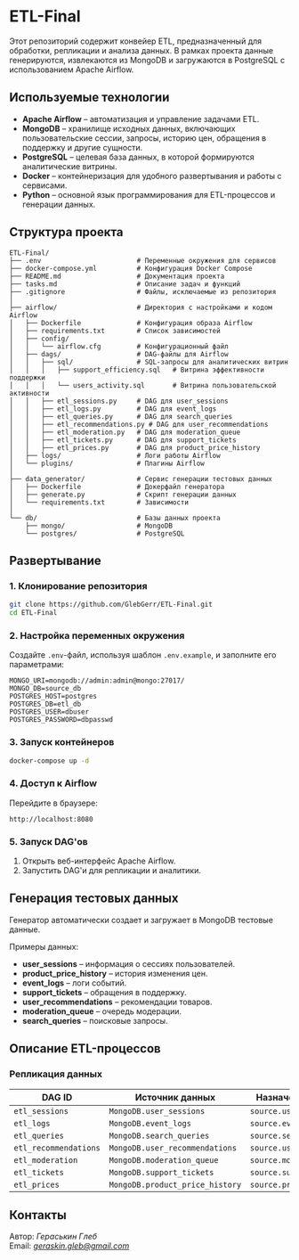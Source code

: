 # ETL-Final

Этот репозиторий содержит конвейер ETL, предназначенный для обработки, репликации и анализа данных. В рамках проекта данные генерируются, извлекаются из MongoDB и загружаются в PostgreSQL с использованием Apache Airflow.

## Используемые технологии

- **Apache Airflow** – автоматизация и управление задачами ETL.
- **MongoDB** – хранилище исходных данных, включающих пользовательские сессии, запросы, историю цен, обращения в поддержку и другие сущности.
- **PostgreSQL** – целевая база данных, в которой формируются аналитические витрины.
- **Docker** – контейнеризация для удобного развертывания и работы с сервисами.
- **Python** – основной язык программирования для ETL-процессов и генерации данных.

## Структура проекта

```plaintext
ETL-Final/
├── .env                        # Переменные окружения для сервисов
├── docker-compose.yml          # Конфигурация Docker Compose
├── README.md                   # Документация проекта
├── tasks.md                    # Описание задач и функций
├── .gitignore                  # Файлы, исключаемые из репозитория
│
├── airflow/                    # Директория с настройками и кодом Airflow
│   ├── Dockerfile              # Конфигурация образа Airflow
│   ├── requirements.txt        # Список зависимостей
│   ├── config/
│   │   └── airflow.cfg         # Конфигурационный файл
│   ├── dags/                   # DAG-файлы для Airflow
│   │   ├── sql/                # SQL-запросы для аналитических витрин
│   │   │   ├── support_efficiency.sql   # Витрина эффективности поддержки
│   │   │   └── users_activity.sql       # Витрина пользовательской активности
│   │   ├── etl_sessions.py     # DAG для user_sessions
│   │   ├── etl_logs.py         # DAG для event_logs
│   │   ├── etl_queries.py      # DAG для search_queries
│   │   ├── etl_recommendations.py # DAG для user_recommendations
│   │   ├── etl_moderation.py   # DAG для moderation_queue
│   │   ├── etl_tickets.py      # DAG для support_tickets
│   │   ├── etl_prices.py       # DAG для product_price_history
│   ├── logs/                   # Логи работы Airflow
│   └── plugins/                # Плагины Airflow  
│
├── data_generator/             # Сервис генерации тестовых данных
│   ├── Dockerfile              # Докерфайл генератора
│   ├── generate.py             # Скрипт генерации данных
│   └── requirements.txt        # Зависимости
│
└── db/                         # Базы данных проекта
    ├── mongo/                  # MongoDB
    └── postgres/               # PostgreSQL
```

## Развертывание

### 1. Клонирование репозитория

```bash
git clone https://github.com/GlebGerr/ETL-Final.git
cd ETL-Final
```

### 2. Настройка переменных окружения

Создайте `.env`-файл, используя шаблон `.env.example`, и заполните его параметрами:

```plaintext
MONGO_URI=mongodb://admin:admin@mongo:27017/
MONGO_DB=source_db
POSTGRES_HOST=postgres
POSTGRES_DB=etl_db
POSTGRES_USER=dbuser
POSTGRES_PASSWORD=dbpasswd
```

### 3. Запуск контейнеров

```bash
docker-compose up -d
```

### 4. Доступ к Airflow

Перейдите в браузере:

```
http://localhost:8080
```

### 5. Запуск DAG'ов

1. Открыть веб-интерфейс Apache Airflow.
2. Запустить DAG'и для репликации и аналитики.

## Генерация тестовых данных

Генератор автоматически создает и загружает в MongoDB тестовые данные.

Примеры данных:

- **user\_sessions** – информация о сессиях пользователей.
- **product\_price\_history** – история изменения цен.
- **event\_logs** – логи событий.
- **support\_tickets** – обращения в поддержку.
- **user\_recommendations** – рекомендации товаров.
- **moderation\_queue** – очередь модерации.
- **search\_queries** – поисковые запросы.

## Описание ETL-процессов

### Репликация данных

| DAG ID                | Источник данных                 | Назначение в PostgreSQL        |
| --------------------- | ------------------------------- | ------------------------------ |
| `etl_sessions`        | `MongoDB.user_sessions`         | `source.user_sessions`         |
| `etl_logs`            | `MongoDB.event_logs`            | `source.event_logs`            |
| `etl_queries`         | `MongoDB.search_queries`        | `source.search_queries`        |
| `etl_recommendations` | `MongoDB.user_recommendations`  | `source.user_recommendations`  |
| `etl_moderation`      | `MongoDB.moderation_queue`      | `source.moderation_queue`      |
| `etl_tickets`         | `MongoDB.support_tickets`       | `source.support_tickets`       |
| `etl_prices`          | `MongoDB.product_price_history` | `source.product_price_history` |

## Контакты

Автор: *Гераськин Глеб*\
Email: *[geraskin.gleb@gmail.com](mailto:geraskin.gleb@gmail.com)*

